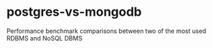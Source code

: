 # postgres-vs-mongodb
Performance benchmark comparisons between two of the most used RDBMS and NoSQL DBMS
